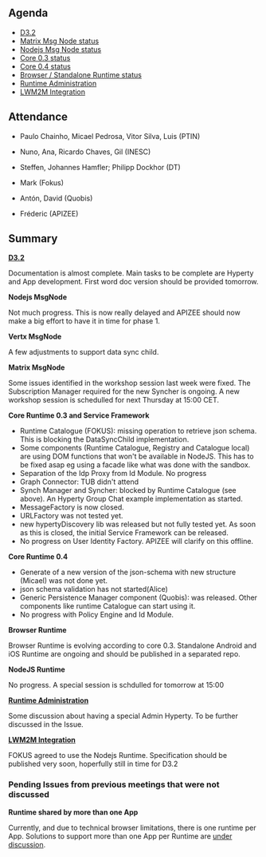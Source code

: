 Agenda
------

-	[D3.2](https://github.com/reTHINK-project/core-framework/labels/D3.2)
-	[Matrix Msg Node status](https://github.com/reTHINK-project/dev-msg-node-matrix)
-	[Nodejs Msg Node status](https://github.com/reTHINK-project/dev-msg-node-nodejs/issues)
-	[Core 0.3 status](https://github.com/reTHINK-project/dev-runtime-core/milestones/Core%200.3%20)
-	[Core 0.4 status](https://github.com/reTHINK-project/dev-runtime-core/milestones/Core%200.4%20)
-	[Browser / Standalone Runtime status](https://github.com/reTHINK-project/dev-runtime-browser/issues)
-	[Runtime Administration](https://github.com/reTHINK-project/core-framework/issues/160)
-	[LWM2M Integration](https://github.com/reTHINK-project/core-framework/issues/159)

Attendance
----------

-	Paulo Chainho, Micael Pedrosa, Vitor Silva, Luis (PTIN)
-	Nuno, Ana, Ricardo Chaves, Gil (INESC)
-	Steffen, Johannes Hamfler; Philipp Dockhor (DT)
-	Mark (Fokus)

-	Antón, David (Quobis)

- Fréderic (APIZEE)

Summary
-------

**[D3.2](https://github.com/reTHINK-project/core-framework/labels/D3.2)**

Documentation is almost complete. Main tasks to be complete are Hyperty and App development. First word doc version should be provided tomorrow.

**Nodejs MsgNode**

Not much progress. This is now really delayed and APIZEE should now make a big effort to have it in time for phase 1.

**Vertx MsgNode**

A few adjustments to support data sync child.

**Matrix MsgNode**

Some issues identified in the workshop session last week were fixed. The Subscription Manager required for the new Syncher is ongoing. A new workshop session is schedulled for next Thursday at 15:00 CET.

**Core Runtime 0.3 and Service Framework**

-	Runtime Catalogue (FOKUS): missing operation to retrieve json schema. This is blocking the DataSyncChild implementation.
-	Some components (Runtime Catalogue, Registry and Catalogue local) are using DOM functions that won't be available in NodeJS. This has to be fixed asap eg using a facade like what was done with the sandbox.
-	Separation of the Idp Proxy from Id Module. No progress
-	Graph Connector: TUB didn't attend
-	Synch Manager and Syncher: blocked by Runtime Catalogue (see above). An Hyperty Group Chat example implementation as started.
-	MessageFactory is now closed.
-	URLFactory was not tested yet.
-	new hypertyDiscovery lib was released but not fully tested yet. As soon as this is closed, the initial Service Framework can be released.
-	No progress on User Identity Factory. APIZEE will clarify on this offline.

**Core Runtime 0.4**

-	Generate of a new version of the json-schema with new structure (Micael) was not done yet.
-	json schema validation has not started(Alice)
-	Generic Persistence Manager component (Quobis): was released. Other components like runtime Catalogue can start using it.
-	No progress with Policy Engine and Id Module.

**Browser Runtime**

Browser Runtime is evolving according to core 0.3. Standalone Android and iOS Runtime are ongoing and should be published in a separated repo.

**NodeJS Runtime**

No progress. A special session is schdulled for tomorrow at 15:00

**[Runtime Administration](https://github.com/reTHINK-project/core-framework/issues/160)**

Some discussion about having a special Admin Hyperty. To be further discussed in the Issue.

**[LWM2M Integration](https://github.com/reTHINK-project/core-framework/issues/159)**

FOKUS agreed to use the Nodejs Runtime. Specification should be published very soon, hoperfully still in time for D3.2

### Pending Issues from previous meetings that were not discussed

**Runtime shared by more than one App**

Currently, and due to technical browser limitations, there is one runtime per App. Solutions to support more than one App per Runtime are [under discussion](https://github.com/reTHINK-project/core-framework/issues/137).
